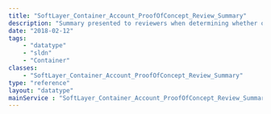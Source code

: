 ```yaml
---
title: "SoftLayer_Container_Account_ProofOfConcept_Review_Summary"
description: "Summary presented to reviewers when determining whether or not to accept a proof of concept request. Note that reviewers are internal IBM employees and reviews are not exposed to external users. "
date: "2018-02-12"
tags:
    - "datatype"
    - "sldn"
    - "Container"
classes:
    - "SoftLayer_Container_Account_ProofOfConcept_Review_Summary"
type: "reference"
layout: "datatype"
mainService : "SoftLayer_Container_Account_ProofOfConcept_Review_Summary"
---
```

